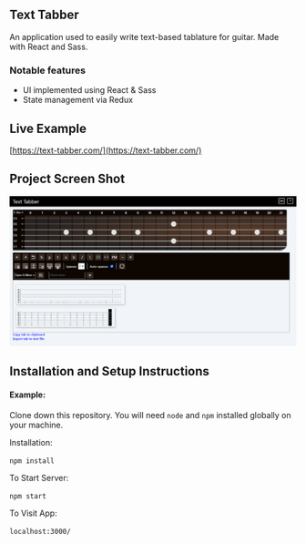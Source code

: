 ## Text Tabber

An application used to easily write text-based tablature for guitar. Made with React and Sass.

### Notable features

-   UI implemented using React & Sass
-   State management via Redux

## Live Example

[https://text-tabber.com/](https://text-tabber.com/)

## Project Screen Shot

![Example tablature](screenshot_01.png)

## Installation and Setup Instructions

#### Example:

Clone down this repository. You will need `node` and `npm` installed globally on your machine.

Installation:

`npm install`

To Start Server:

`npm start`

To Visit App:

`localhost:3000/`

